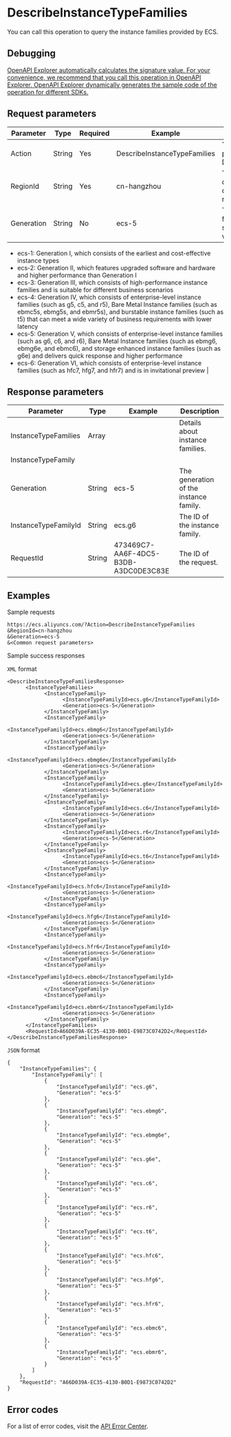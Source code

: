 # DescribeInstanceTypeFamilies

You can call this operation to query the instance families provided by ECS.

## Debugging

[OpenAPI Explorer automatically calculates the signature value. For your convenience, we recommend that you call this operation in OpenAPI Explorer. OpenAPI Explorer dynamically generates the sample code of the operation for different SDKs.](https://api.aliyun.com/#product=Ecs&api=DescribeInstanceTypeFamilies&type=RPC&version=2014-05-26)

## Request parameters

|Parameter|Type|Required|Example|Description|
|---------|----|--------|-------|-----------|
|Action|String|Yes|DescribeInstanceTypeFamilies|The operation that you want to perform. Set the value to DescribeInstanceTypeFamilies. |
|RegionId|String|Yes|cn-hangzhou|The ID of the region. You can call the [DescribeRegions](~~25609~~) operation to query the most recent region list. |
|Generation|String|No|ecs-5|The generation of the instance family. For more information, see [Instance families](~~25378~~). Valid values:

 -   ecs-1: Generation I, which consists of the earliest and cost-effective instance types
-   ecs-2: Generation II, which features upgraded software and hardware and higher performance than Generation I
-   ecs-3: Generation III, which consists of high-performance instance families and is suitable for different business scenarios
-   ecs-4: Generation IV, which consists of enterprise-level instance families \(such as g5, c5, and r5\), Bare Metal Instance families \(such as ebmc5s, ebmg5s, and ebmr5s\), and burstable instance families \(such as t5\) that can meet a wide variety of business requirements with lower latency
-   ecs-5: Generation V, which consists of enterprise-level instance families \(such as g6, c6, and r6\), Bare Metal Instance families \(such as ebmg6, ebmg6e, and ebmc6\), and storage enhanced instance families \(such as g6e\) and delivers quick response and higher performance
-   ecs-6: Generation VI, which consists of enterprise-level instance families \(such as hfc7, hfg7, and hfr7\) and is in invitational preview |

## Response parameters

|Parameter|Type|Example|Description|
|---------|----|-------|-----------|
|InstanceTypeFamilies|Array| |Details about instance families. |
|InstanceTypeFamily| | | |
|Generation|String|ecs-5|The generation of the instance family. |
|InstanceTypeFamilyId|String|ecs.g6|The ID of the instance family. |
|RequestId|String|473469C7-AA6F-4DC5-B3DB-A3DC0DE3C83E|The ID of the request. |

## Examples

Sample requests

```
https://ecs.aliyuncs.com/?Action=DescribeInstanceTypeFamilies
&RegionId=cn-hangzhou
&Generation=ecs-5
&<Common request parameters>
```

Sample success responses

`XML` format

```
<DescribeInstanceTypeFamiliesResponse>
      <InstanceTypeFamilies>
            <InstanceTypeFamily>
                  <InstanceTypeFamilyId>ecs.g6</InstanceTypeFamilyId>
                  <Generation>ecs-5</Generation>
            </InstanceTypeFamily>
            <InstanceTypeFamily>
                  <InstanceTypeFamilyId>ecs.ebmg6</InstanceTypeFamilyId>
                  <Generation>ecs-5</Generation>
            </InstanceTypeFamily>
            <InstanceTypeFamily>
                  <InstanceTypeFamilyId>ecs.ebmg6e</InstanceTypeFamilyId>
                  <Generation>ecs-5</Generation>
            </InstanceTypeFamily>
            <InstanceTypeFamily>
                  <InstanceTypeFamilyId>ecs.g6e</InstanceTypeFamilyId>
                  <Generation>ecs-5</Generation>
            </InstanceTypeFamily>
            <InstanceTypeFamily>
                  <InstanceTypeFamilyId>ecs.c6</InstanceTypeFamilyId>
                  <Generation>ecs-5</Generation>
            </InstanceTypeFamily>
            <InstanceTypeFamily>
                  <InstanceTypeFamilyId>ecs.r6</InstanceTypeFamilyId>
                  <Generation>ecs-5</Generation>
            </InstanceTypeFamily>
            <InstanceTypeFamily>
                  <InstanceTypeFamilyId>ecs.t6</InstanceTypeFamilyId>
                  <Generation>ecs-5</Generation>
            </InstanceTypeFamily>
            <InstanceTypeFamily>
                  <InstanceTypeFamilyId>ecs.hfc6</InstanceTypeFamilyId>
                  <Generation>ecs-5</Generation>
            </InstanceTypeFamily>
            <InstanceTypeFamily>
                  <InstanceTypeFamilyId>ecs.hfg6</InstanceTypeFamilyId>
                  <Generation>ecs-5</Generation>
            </InstanceTypeFamily>
            <InstanceTypeFamily>
                  <InstanceTypeFamilyId>ecs.hfr6</InstanceTypeFamilyId>
                  <Generation>ecs-5</Generation>
            </InstanceTypeFamily>
            <InstanceTypeFamily>
                  <InstanceTypeFamilyId>ecs.ebmc6</InstanceTypeFamilyId>
                  <Generation>ecs-5</Generation>
            </InstanceTypeFamily>
            <InstanceTypeFamily>
                  <InstanceTypeFamilyId>ecs.ebmr6</InstanceTypeFamilyId>
                  <Generation>ecs-5</Generation>
            </InstanceTypeFamily>
      </InstanceTypeFamilies>
      <RequestId>A66D039A-EC35-4130-B0D1-E9873C0742D2</RequestId>
</DescribeInstanceTypeFamiliesResponse>
```

`JSON` format

```
{
	"InstanceTypeFamilies": {
		"InstanceTypeFamily": [
			{
				"InstanceTypeFamilyId": "ecs.g6",
				"Generation": "ecs-5"
			},
			{
				"InstanceTypeFamilyId": "ecs.ebmg6",
				"Generation": "ecs-5"
			},
			{
				"InstanceTypeFamilyId": "ecs.ebmg6e",
				"Generation": "ecs-5"
			},
			{
				"InstanceTypeFamilyId": "ecs.g6e",
				"Generation": "ecs-5"
			},
			{
				"InstanceTypeFamilyId": "ecs.c6",
				"Generation": "ecs-5"
			},
			{
				"InstanceTypeFamilyId": "ecs.r6",
				"Generation": "ecs-5"
			},
			{
				"InstanceTypeFamilyId": "ecs.t6",
				"Generation": "ecs-5"
			},
			{
				"InstanceTypeFamilyId": "ecs.hfc6",
				"Generation": "ecs-5"
			},
			{
				"InstanceTypeFamilyId": "ecs.hfg6",
				"Generation": "ecs-5"
			},
			{
				"InstanceTypeFamilyId": "ecs.hfr6",
				"Generation": "ecs-5"
			},
			{
				"InstanceTypeFamilyId": "ecs.ebmc6",
				"Generation": "ecs-5"
			},
			{
				"InstanceTypeFamilyId": "ecs.ebmr6",
				"Generation": "ecs-5"
			}
		]
	},
	"RequestId": "A66D039A-EC35-4130-B0D1-E9873C0742D2"
}
```

## Error codes

For a list of error codes, visit the [API Error Center](https://error-center.alibabacloud.com/status/product/Ecs).

